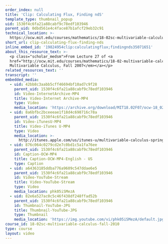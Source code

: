 ```yaml
---
order_index: null
title: 'Clip: Calculating Flux, Finding ndS'
template_type: thumbnail_popup
uid: 1530f4c6fa21a88cabf9c78edf103946
parent_uid: 0dbd561e4c4face87b1afcf29eb32c91
technical_location: >-
  https://ocw.mit.edu/courses/mathematics/18-02sc-multivariable-calculus-fall-2010/4.-triple-integrals-and-surface-integrals-in-3-space/part-b-flux-and-the-divergence-theorem/session-81-calculating-flux-finding-nds/clip-calculating-flux-finding-nds
short_url: clip-calculating-flux-finding-nds
inline_embed_id: '19824954clip:calculatingflux;findingnds35071651'
about_this_resource_text: >-
  <p class="scholar_medsm">From Lecture 27 of <a
  href="http://ocw.mit.edu/courses/mathematics/18-02-multivariable-calculus-fall-2007/video-lectures/"><em>18.02
  Multivariable Calculus, Fall 2007</em></a></p>
related_resources_text: ''
transcript: ''
embedded_media:
  - uid: 42bb8c3aabb5cff46694bf10ad7c9f28
    parent_uid: 1530f4c6fa21a88cabf9c78edf103946
    id: Video-InternetArchive-MP4
    title: Video-Internet Archive-MP4
    type: Video
    media_location: 'https://archive.org/download/MIT18.02F07/ocw-18_02-f07-lec27_300k.mp4'
  - uid: 8a6bfbc2bceeeae1f18d4c698716c78a
    parent_uid: 1530f4c6fa21a88cabf9c78edf103946
    id: Video-iTunesU-MP4
    title: Video-iTunes U-MP4
    type: Video
    media_location: >-
      http://itunes.apple.com/us/itunes-u/multivariable-calculus-spring/id354869122
  - uid: 876c064c0279cd2e7c0bd1c5a1fa76ee
    parent_uid: 1530f4c6fa21a88cabf9c78edf103946
    id: Caption-OCW-MP4
    title: Caption-OCW-MP4-English - US
    type: Caption
  - uid: a64363185ddba776a9609c547ddae6e5
    parent_uid: 1530f4c6fa21a88cabf9c78edf103946
    id: Video-YouTube-Stream
    title: Video-YouTube-Stream
    type: Video
    media_location: phk05iSMezA
  - uid: 82e6a527ac0c5c46f438df248ffad52b
    parent_uid: 1530f4c6fa21a88cabf9c78edf103946
    id: Thumbnail-YouTube-JPG
    title: Thumbnail-YouTube-JPG
    type: Thumbnail
    media_location: 'https://img.youtube.com/vi/phk05iSMezA/default.jpg'
course_id: 18-02sc-multivariable-calculus-fall-2010
type: course
layout: video
---
```

